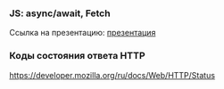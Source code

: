 ### JS: async/await, Fetch
Ссылка на презентацию: [презентация](https://github.com/ait-tr/cohort42.2/blob/main/front_end/lesson_19/Lesson19_JS_async_await_fetch.pdf)

### Коды состояния ответа HTTP
https://developer.mozilla.org/ru/docs/Web/HTTP/Status